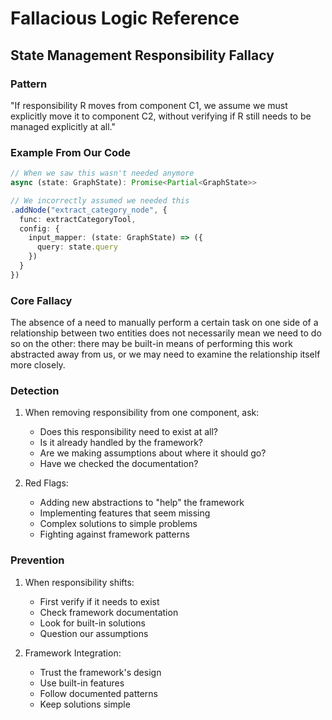 # Fallacious Logic Reference

## State Management Responsibility Fallacy

### Pattern
"If responsibility R moves from component C1, we assume we must explicitly move it to component C2, without verifying if R still needs to be managed explicitly at all."

### Example From Our Code
```typescript
// When we saw this wasn't needed anymore
async (state: GraphState): Promise<Partial<GraphState>>

// We incorrectly assumed we needed this
.addNode("extract_category_node", {
  func: extractCategoryTool,
  config: {
    input_mapper: (state: GraphState) => ({
      query: state.query
    })
  }
})
```

### Core Fallacy
The absence of a need to manually perform a certain task on one side of a relationship between two entities does not necessarily mean we need to do so on the other: there may be built-in means of performing this work abstracted away from us, or we may need to examine the relationship itself more closely.

### Detection
1. When removing responsibility from one component, ask:
   - Does this responsibility need to exist at all?
   - Is it already handled by the framework?
   - Are we making assumptions about where it should go?
   - Have we checked the documentation?

2. Red Flags:
   - Adding new abstractions to "help" the framework
   - Implementing features that seem missing
   - Complex solutions to simple problems
   - Fighting against framework patterns

### Prevention
1. When responsibility shifts:
   - First verify if it needs to exist
   - Check framework documentation
   - Look for built-in solutions
   - Question our assumptions

2. Framework Integration:
   - Trust the framework's design
   - Use built-in features
   - Follow documented patterns
   - Keep solutions simple 
